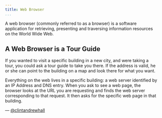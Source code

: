 ```yaml
---
title: Web Browser
...
```


<Definition source="Wikipedia" href="http://en.wikipedia.org/wiki/Web_browser">
  A web browser (commonly referred to as a browser) is a software application
  for retrieving, presenting and traversing information resources on the World
  Wide Web.
</Definition>

## A Web Browser is a Tour Guide
If you wanted to visit a specific building in a new city, and were taking a
tour, you could ask a tour guide to take you there.  If the address is valid,
he or she can point to the building on a map and look there for what you want.

Everything on the web lives in a specific building: a web server identified by
an IP Address and DNS entry. When you ask to see a web page, the browser looks
at the URL you are requesting and finds the web server corresponding to that
request.  It then asks for the specific web page in that building.

— [@clintandrewhall][1]

[1]:http://www.github.com/clintandrewhall
